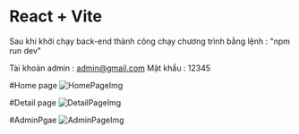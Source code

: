 # React + Vite

Sau khi khởi chạy back-end thành công chạy chương trình bằng lệnh : "npm run dev"

Tài khoản admin : admin@gmail.com
Mật khẩu : 12345

#Home page
![HomePageImg](https://res.cloudinary.com/dpzzwc24b/image/upload/v1719206184/1204dd6a1bfeb8a0e1ef6_hcljq8.jpg)

#Detail page
![DetailPageImg](https://res.cloudinary.com/dpzzwc24b/image/upload/v1719206185/b0057e6bb8ff1ba142ee5_bwyi0v.jpg)

#AdminPgae
![AdminPageImg](https://res.cloudinary.com/dpzzwc24b/image/upload/v1719206183/74f9a6976003c35d9a124_g1pqhl.jpg)
